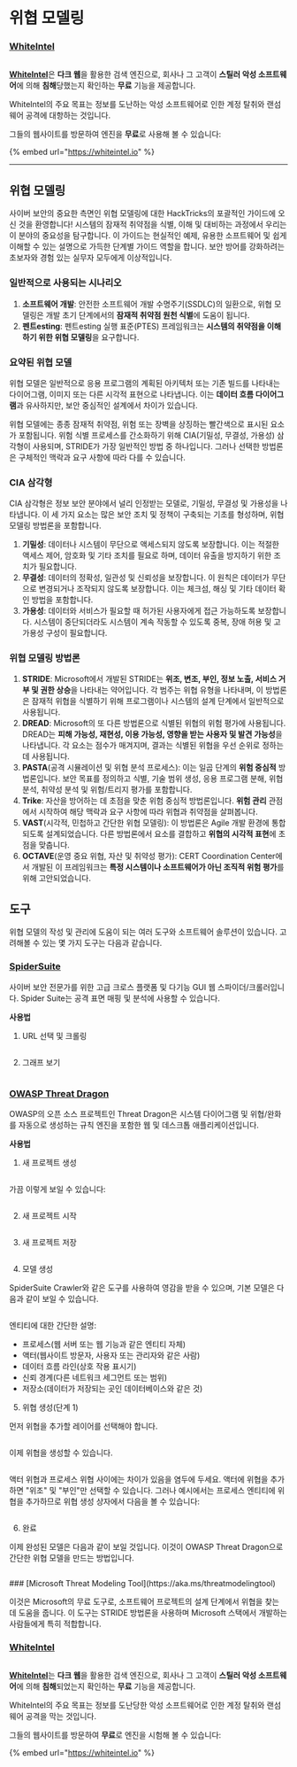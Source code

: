 # 위협 모델링

### [WhiteIntel](https://whiteintel.io)

<figure><img src="../.gitbook/assets/image (1227).png" alt=""><figcaption></figcaption></figure>

[**WhiteIntel**](https://whiteintel.io)은 **다크 웹**을 활용한 검색 엔진으로, 회사나 그 고객이 **스틸러 악성 소프트웨어**에 의해 **침해**당했는지 확인하는 **무료** 기능을 제공합니다.

WhiteIntel의 주요 목표는 정보를 도난하는 악성 소프트웨어로 인한 계정 탈취와 랜섬웨어 공격에 대항하는 것입니다.

그들의 웹사이트를 방문하여 엔진을 **무료**로 사용해 볼 수 있습니다:

{% embed url="https://whiteintel.io" %}

***

## 위협 모델링

사이버 보안의 중요한 측면인 위협 모델링에 대한 HackTricks의 포괄적인 가이드에 오신 것을 환영합니다! 시스템의 잠재적 취약점을 식별, 이해 및 대비하는 과정에서 우리는 이 분야의 중요성을 탐구합니다. 이 가이드는 현실적인 예제, 유용한 소프트웨어 및 쉽게 이해할 수 있는 설명으로 가득한 단계별 가이드 역할을 합니다. 보안 방어를 강화하려는 초보자와 경험 있는 실무자 모두에게 이상적입니다.

### 일반적으로 사용되는 시나리오

1. **소프트웨어 개발**: 안전한 소프트웨어 개발 수명주기(SSDLC)의 일환으로, 위협 모델링은 개발 초기 단계에서의 **잠재적 취약점 원천 식별**에 도움이 됩니다.
2. **펜트esting**: 펜트esting 실행 표준(PTES) 프레임워크는 **시스템의 취약점을 이해하기 위한 위협 모델링**을 요구합니다.

### 요약된 위협 모델

위협 모델은 일반적으로 응용 프로그램의 계획된 아키텍처 또는 기존 빌드를 나타내는 다이어그램, 이미지 또는 다른 시각적 표현으로 나타냅니다. 이는 **데이터 흐름 다이어그램**과 유사하지만, 보안 중심적인 설계에서 차이가 있습니다.

위협 모델에는 종종 잠재적 취약점, 위험 또는 장벽을 상징하는 빨간색으로 표시된 요소가 포함됩니다. 위험 식별 프로세스를 간소화하기 위해 CIA(기밀성, 무결성, 가용성) 삼각형이 사용되며, STRIDE가 가장 일반적인 방법 중 하나입니다. 그러나 선택한 방법론은 구체적인 맥락과 요구 사항에 따라 다를 수 있습니다.

### CIA 삼각형

CIA 삼각형은 정보 보안 분야에서 널리 인정받는 모델로, 기밀성, 무결성 및 가용성을 나타냅니다. 이 세 가지 요소는 많은 보안 조치 및 정책이 구축되는 기초를 형성하며, 위협 모델링 방법론을 포함합니다.

1. **기밀성**: 데이터나 시스템이 무단으로 액세스되지 않도록 보장합니다. 이는 적절한 액세스 제어, 암호화 및 기타 조치를 필요로 하며, 데이터 유출을 방지하기 위한 조치가 필요합니다.
2. **무결성**: 데이터의 정확성, 일관성 및 신뢰성을 보장합니다. 이 원칙은 데이터가 무단으로 변경되거나 조작되지 않도록 보장합니다. 이는 체크섬, 해싱 및 기타 데이터 확인 방법을 포함합니다.
3. **가용성**: 데이터와 서비스가 필요할 때 허가된 사용자에게 접근 가능하도록 보장합니다. 시스템이 중단되더라도 시스템이 계속 작동할 수 있도록 중복, 장애 허용 및 고가용성 구성이 필요합니다.

### 위협 모델링 방법론

1. **STRIDE**: Microsoft에서 개발된 STRIDE는 **위조, 변조, 부인, 정보 노출, 서비스 거부 및 권한 상승**을 나타내는 약어입니다. 각 범주는 위협 유형을 나타내며, 이 방법론은 잠재적 위협을 식별하기 위해 프로그램이나 시스템의 설계 단계에서 일반적으로 사용됩니다.
2. **DREAD**: Microsoft의 또 다른 방법론으로 식별된 위협의 위험 평가에 사용됩니다. DREAD는 **피해 가능성, 재현성, 이용 가능성, 영향을 받는 사용자 및 발견 가능성**을 나타냅니다. 각 요소는 점수가 매겨지며, 결과는 식별된 위협을 우선 순위로 정하는 데 사용됩니다.
3. **PASTA**(공격 시뮬레이션 및 위협 분석 프로세스): 이는 일곱 단계의 **위험 중심적** 방법론입니다. 보안 목표를 정의하고 식별, 기술 범위 생성, 응용 프로그램 분해, 위협 분석, 취약성 분석 및 위험/트리지 평가를 포함합니다.
4. **Trike**: 자산을 방어하는 데 초점을 맞춘 위험 중심적 방법론입니다. **위험 관리** 관점에서 시작하여 해당 맥락과 요구 사항에 따라 위협과 취약점을 살펴봅니다.
5. **VAST**(시각적, 민첩하고 간단한 위협 모델링): 이 방법론은 Agile 개발 환경에 통합되도록 설계되었습니다. 다른 방법론에서 요소를 결합하고 **위협의 시각적 표현**에 초점을 맞춥니다.
6. **OCTAVE**(운영 중요 위협, 자산 및 취약성 평가): CERT Coordination Center에서 개발된 이 프레임워크는 **특정 시스템이나 소프트웨어가 아닌 조직적 위험 평가**를 위해 고안되었습니다.

## 도구

위협 모델의 작성 및 관리에 도움이 되는 여러 도구와 소프트웨어 솔루션이 있습니다. 고려해볼 수 있는 몇 가지 도구는 다음과 같습니다.

### [SpiderSuite](https://github.com/3nock/SpiderSuite)

사이버 보안 전문가를 위한 고급 크로스 플랫폼 및 다기능 GUI 웹 스파이더/크롤러입니다. Spider Suite는 공격 표면 매핑 및 분석에 사용할 수 있습니다.

**사용법**

1. URL 선택 및 크롤링

<figure><img src="../.gitbook/assets/threatmodel_spidersuite_1.png" alt=""><figcaption></figcaption></figure>

2. 그래프 보기

<figure><img src="../.gitbook/assets/threatmodel_spidersuite_2.png" alt=""><figcaption></figcaption></figure>

### [OWASP Threat Dragon](https://github.com/OWASP/threat-dragon/releases)

OWASP의 오픈 소스 프로젝트인 Threat Dragon은 시스템 다이어그램 및 위협/완화를 자동으로 생성하는 규칙 엔진을 포함한 웹 및 데스크톱 애플리케이션입니다.

**사용법**

1. 새 프로젝트 생성

<figure><img src="../.gitbook/assets/create_new_project_1.jpg" alt=""><figcaption></figcaption></figure>

가끔 이렇게 보일 수 있습니다:

<figure><img src="../.gitbook/assets/1_threatmodel_create_project.jpg" alt=""><figcaption></figcaption></figure>

2. 새 프로젝트 시작

<figure><img src="../.gitbook/assets/launch_new_project_2.jpg" alt=""><figcaption></figcaption></figure>

3. 새 프로젝트 저장

<figure><img src="../.gitbook/assets/save_new_project.jpg" alt=""><figcaption></figcaption></figure>

4. 모델 생성

SpiderSuite Crawler와 같은 도구를 사용하여 영감을 받을 수 있으며, 기본 모델은 다음과 같이 보일 수 있습니다.

<figure><img src="../.gitbook/assets/0_basic_threat_model.jpg" alt=""><figcaption></figcaption></figure>

엔티티에 대한 간단한 설명:

* 프로세스(웹 서버 또는 웹 기능과 같은 엔티티 자체)
* 액터(웹사이트 방문자, 사용자 또는 관리자와 같은 사람)
* 데이터 흐름 라인(상호 작용 표시기)
* 신뢰 경계(다른 네트워크 세그먼트 또는 범위)
* 저장소(데이터가 저장되는 곳인 데이터베이스와 같은 것)

5. 위협 생성(단계 1)

먼저 위협을 추가할 레이어를 선택해야 합니다.

<figure><img src="../.gitbook/assets/3_threatmodel_chose-threat-layer.jpg" alt=""><figcaption></figcaption></figure>

이제 위협을 생성할 수 있습니다.

<figure><img src="../.gitbook/assets/4_threatmodel_create-threat.jpg" alt=""><figcaption></figcaption></figure>

액터 위협과 프로세스 위협 사이에는 차이가 있음을 염두에 두세요. 액터에 위협을 추가하면 "위조" 및 "부인"만 선택할 수 있습니다. 그러나 예시에서는 프로세스 엔티티에 위협을 추가하므로 위협 생성 상자에서 다음을 볼 수 있습니다:

<figure><img src="../.gitbook/assets/2_threatmodel_type-option.jpg" alt=""><figcaption></figcaption></figure>

6. 완료

이제 완성된 모델은 다음과 같이 보일 것입니다. 이것이 OWASP Threat Dragon으로 간단한 위협 모델을 만드는 방법입니다.

<figure><img src="../.gitbook/assets/threat_model_finished.jpg" alt=""><figcaption></figcaption></figure>
### [Microsoft Threat Modeling Tool](https://aka.ms/threatmodelingtool)

이것은 Microsoft의 무료 도구로, 소프트웨어 프로젝트의 설계 단계에서 위협을 찾는 데 도움을 줍니다. 이 도구는 STRIDE 방법론을 사용하며 Microsoft 스택에서 개발하는 사람들에게 특히 적합합니다.

### [WhiteIntel](https://whiteintel.io)

<figure><img src="../.gitbook/assets/image (1227).png" alt=""><figcaption></figcaption></figure>

[**WhiteIntel**](https://whiteintel.io)는 **다크 웹**을 활용한 검색 엔진으로, 회사나 그 고객이 **스틸러 악성 소프트웨어**에 의해 **침해**되었는지 확인하는 **무료** 기능을 제공합니다.

WhiteIntel의 주요 목표는 정보를 도난당한 악성 소프트웨어로 인한 계정 탈취와 랜섬웨어 공격을 막는 것입니다.

그들의 웹사이트를 방문하여 **무료**로 엔진을 시험해 볼 수 있습니다:

{% embed url="https://whiteintel.io" %}
